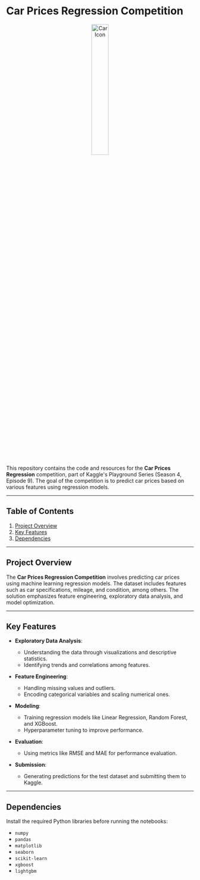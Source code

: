 # Car Prices Regression Competition

<p align="center">
    <img src="(https://www.motortrend.com/files/6750cdd9fcf80f0009dbe2fe/000-cheapest-luxury-cars-motortrend-ryan-lugo-design.jpg?w=768&width=768&q=75&format=webp)" alt="Car Icon" width="30%">
</p>

This repository contains the code and resources for the **Car Prices Regression** competition, part of Kaggle's Playground Series (Season 4, Episode 9). The goal of the competition is to predict car prices based on various features using regression models.

---

## Table of Contents

1. [Project Overview](#project-overview)
2. [Key Features](#key-features)
2. [Dependencies](#Dependencies)

---

## Project Overview

The **Car Prices Regression Competition** involves predicting car prices using machine learning regression models. The dataset includes features such as car specifications, mileage, and condition, among others. The solution emphasizes feature engineering, exploratory data analysis, and model optimization.

---

## Key Features

- **Exploratory Data Analysis**:
  - Understanding the data through visualizations and descriptive statistics.
  - Identifying trends and correlations among features.

- **Feature Engineering**:
  - Handling missing values and outliers.
  - Encoding categorical variables and scaling numerical ones.

- **Modeling**:
  - Training regression models like Linear Regression, Random Forest, and XGBoost.
  - Hyperparameter tuning to improve performance.

- **Evaluation**:
  - Using metrics like RMSE and MAE for performance evaluation.

- **Submission**:
  - Generating predictions for the test dataset and submitting them to Kaggle.

---

## Dependencies

Install the required Python libraries before running the notebooks:

- `numpy`
- `pandas`
- `matplotlib`
- `seaborn`
- `scikit-learn`
- `xgboost`
- `lightgbm`

